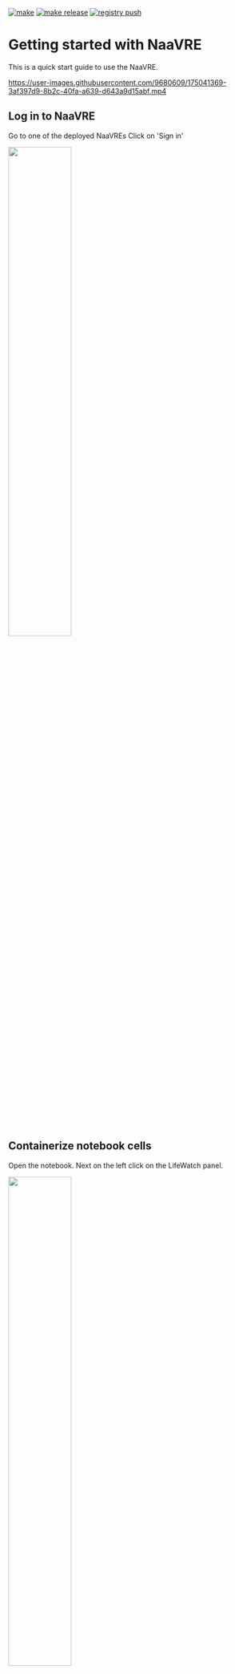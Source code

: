 [![make](https://github.com/QCDIS/NaaVRE/actions/workflows/make.yml/badge.svg)](https://github.com/QCDIS/NaaVRE/actions/workflows/make.yml)
[![make release](https://github.com/QCDIS/NaaVRE/actions/workflows/make-relese.yml/badge.svg)](https://github.com/QCDIS/NaaVRE/actions/workflows/make-relese.yml)
[![registry push](https://github.com/QCDIS/NaaVRE/actions/workflows/registry-push.yml/badge.svg)](https://github.com/QCDIS/NaaVRE/actions/workflows/registry-push.yml)
# Getting started with NaaVRE

This is a quick start guide to use the NaaVRE.

https://user-images.githubusercontent.com/9680609/175041369-3af397d9-8b2c-40fa-a639-d643a9d15abf.mp4


## Log in to NaaVRE

Go to one of the deployed NaaVREs
Click on 'Sign in'

<img src="https://user-images.githubusercontent.com/9680609/162737176-40a0f99c-914a-430e-9722-d09b9e564fb5.png" width="50%" height="50%">

## Containerize notebook cells 


Open the notebook. Next on the left click on the LifeWatch panel.

<img src="https://user-images.githubusercontent.com/9680609/162744335-eea6a0bd-14d5-4ed4-b678-c01e3b71188e.png" width="50%" height="50%">

Select a cell.

<img src="https://user-images.githubusercontent.com/9680609/162744821-fffaa346-2aa9-4e8f-9894-d54bc1928096.png" width="50%" height="50%">

On the 'Inputs and Outputs' of the Component containerizer select the types and base image as shown below. When all the types are added 
click 'CREATE'

<img src="https://user-images.githubusercontent.com/9680609/175019281-9f5ac9c7-15fb-49ac-a62c-ef121d2b4949.png" width="50%" height="50%">

You can repeat the same for all the notebook's cell.

----

## NOTE 

When you click 'CREATE' you may get the following warning:

<img src="https://user-images.githubusercontent.com/9680609/175019467-2ea32a3c-b8b3-4db8-9533-15a1146d264c.png" width="50%" height="50%">

 To solve this go delete the base image and selected it again. 

----


## Construct Workflow 

Go to 'File->New Launcher'. On the bottom section 'LifeWatch VRE' click on the 'Experiment Manager'.

<img src="https://user-images.githubusercontent.com/9680609/175019723-84b7abd6-b23d-4b4e-acd5-b2f085ad01ce.png" width="50%" height="50%">

Open the catalog with the exported cells.

<img src="https://user-images.githubusercontent.com/9680609/175020246-25367cb6-90ae-44b1-9b73-1c863f6001bf.png" width="50%" height="50%">

Select the cell you want to add in your workpiece and clik 'ADD TO WORKSPACE'

<img src="https://user-images.githubusercontent.com/9680609/175020686-1b25f571-62f9-46c8-88b5-a74697286af5.png" width="50%" height="50%">

By dragging and dropping the cells on the left, construct the workflow shown bellow. 

<img src="https://user-images.githubusercontent.com/9680609/175020879-2ee6a0d6-21f6-497d-9b5d-616e58de7730.png" width="50%" height="50%">


Click on 'EXPORT WORKFLOW' and go to the File Browser by selecting the icon on the top left. 

<img src="https://user-images.githubusercontent.com/9680609/175021742-93c6a411-d5f2-4646-a097-474ffae2edb5.png" width="50%" height="50%">

There you should see a file named 'workflow.yaml'. If you open it, it should look like this:

```yaml
apiVersion: argoproj.io/v1alpha1
kind: Workflow
metadata:
  generateName: workflow-test-
spec:
    entrypoint: workflow-test
    arguments:
      parameters:
      - name: param_max_filesize
        value: ''
      - name: param_laz_compression_factor
        value: ''
      - name: param_remote_path_ahn
        value: ''
      - name: param_password
        value: ''
      - name: param_hostname
        value: ''
      - name: param_login
        value: ''
      - name: param_remote_path_root
        value: ''
    templates:
    - name: workflow-test
      dag:
        tasks:
        - name: fetch-laz-files-6c966b7
          template: fetch-laz-files-6c966b7-tmp
          arguments:
            parameters:
            - {name: param_login, value: "{{workflow.parameters.param_login}}"}
            - {name: param_password, value: "{{workflow.parameters.param_password}}"}
            - {name: param_hostname, value: "{{workflow.parameters.param_hostname}}"}
            - {name: param_remote_path_ahn, value: "{{workflow.parameters.param_remote_path_ahn}}"}
        - name: splitter-4c8b03b
          dependencies: [ fetch-laz-files-6c966b7 ]
          template: splitter-4c8b03b-tmp
          arguments:
            parameters:
            - {name: laz_files_c8e452d, value: "{{tasks.fetch-laz-files-6c966b7.outputs.parameters.laz_files_c8e452d}}"}
        - name: split-big-files-482e36f
          dependencies: [ splitter-4c8b03b ]
          template: split-big-files-482e36f-tmp
          arguments:
            parameters:
            - {name: splitter_target_4c8b03b, value: "{{item}}"}
            - {name: param_max_filesize, value: "{{workflow.parameters.param_max_filesize}}"}
            - {name: param_laz_compression_factor, value: "{{workflow.parameters.param_laz_compression_factor}}"}
            - {name: param_remote_path_ahn, value: "{{workflow.parameters.param_remote_path_ahn}}"}
            - {name: param_password, value: "{{workflow.parameters.param_password}}"}
            - {name: param_hostname, value: "{{workflow.parameters.param_hostname}}"}
            - {name: param_login, value: "{{workflow.parameters.param_login}}"}
            - {name: param_remote_path_root, value: "{{workflow.parameters.param_remote_path_root}}"}
          withParam: "{{tasks.splitter-4c8b03b.outputs.parameters.splitter_target_4c8b03b}}"

    - name: fetch-laz-files-6c966b7-tmp
      outputs:
        parameters:
          - name: laz_files_c8e452d
            valueFrom:
              path: /tmp/laz_files_c8e452d.json
      container:
        image: "qcdis/fetch-laz-files"
        command: ["/bin/bash", "-c"]
        args:
          - source /venv/bin/activate; python fetch-laz-files.py
            --param_login "{{workflow.parameters.param_login}}"
            --param_password "{{workflow.parameters.param_password}}"
            --param_hostname "{{workflow.parameters.param_hostname}}"
            --param_remote_path_ahn "{{workflow.parameters.param_remote_path_ahn}}"
            --id "c8e452d";
    - name: splitter-4c8b03b-tmp
      inputs:
        parameters:
        - name: laz_files_c8e452d
      outputs:
        parameters:
          - name: splitter_target_4c8b03b
            valueFrom:
              path: /tmp/splitter_target_4c8b03b.json
      script:
        image: python:alpine3.9
        command: [python]
        source: |
          import json
          laz_files_c8e452d = {{inputs.parameters.laz_files_c8e452d}}
          f_out = open("/tmp/splitter_target_4c8b03b.json", "w")
          f_out.write(json.dumps(laz_files_c8e452d))
          f_out.close()
    - name: split-big-files-482e36f-tmp
      inputs:
        parameters:
        - name: splitter_target_4c8b03b
        - name: param_max_filesize
        - name: param_laz_compression_factor
        - name: param_remote_path_ahn
        - name: param_password
        - name: param_hostname
        - name: param_login
        - name: param_remote_path_root
      outputs:
        parameters:
          - name: split_laz_files_947f5fa
            valueFrom:
              path: /tmp/split_laz_files_947f5fa.json
      container:
        image: "qcdis/split-big-files"
        command: ["/bin/bash", "-c"]
        args:
          - source /venv/bin/activate; python split-big-files.py
            --laz "{{inputs.parameters.splitter_target_4c8b03b}}"
            --param_max_filesize "{{workflow.parameters.param_max_filesize}}"
            --param_laz_compression_factor "{{workflow.parameters.param_laz_compression_factor}}"
            --param_remote_path_ahn "{{workflow.parameters.param_remote_path_ahn}}"
            --param_password "{{workflow.parameters.param_password}}"
            --param_hostname "{{workflow.parameters.param_hostname}}"
            --param_login "{{workflow.parameters.param_login}}"
            --param_remote_path_root "{{workflow.parameters.param_remote_path_root}}"
            --id "947f5fa";
```

Download that file on your own machine. 

## Execute the workflow

Go to the Argo workflow engine and click on the workflow templates.

<img src="https://user-images.githubusercontent.com/9680609/162761426-7616a345-b1f3-48b3-b7d9-06eae7e1f75f.png" width="50%" height="50%">

Click on the 'CREATE NEW WORKFLOW TEMPLATE' and upload the workflow.yaml file and click '+CREATE'

<img src="https://user-images.githubusercontent.com/9680609/162762038-ca469845-57ec-4579-b6e9-2801f9557fa5.png" width="50%" height="50%">


Now click on '+ SUBMIT'

<img src="https://user-images.githubusercontent.com/9680609/162762394-e6839f7f-8e95-4775-9425-cdbbeaa28b3b.png" width="50%" height="50%">


Fill in the perimeters as shown below and the necessary webdav credentials and click '+ SUBMIT'

<img src="https://user-images.githubusercontent.com/9680609/175022341-793c574e-0841-421e-835f-c27216b3b8b9.png" width="50%" height="50%">

When the workflow completes its execution  it should look like this:

<img src="https://user-images.githubusercontent.com/9680609/175033417-44e16626-5a73-449a-88af-2cf21f0599e5.png" width="50%" height="50%">


# Development 


## Summary 

1. Create conda venv
2. Install requirements in conda 
3. Install nodejs dependencies
4. make build-frontend
5. make build-frontend && make install-ui && make link-ui
6. make install-backend 
7. jupyter lab build
8. Restart jupyter jupyter lab --debug  

## Create conda venv

Install Requirements: 

Install Anaconda from these instructions: https://linuxize.com/post/how-to-install-anaconda-on-ubuntu-20-04/

Close the terminal and start a new one to activate conda.

Create and activate conda environment:
```shell
conda create -n jupyterlab  python=3.9 
conda activate jupyterlab
```

## Install requirements in conda 
```shell
conda install jupyterlab nodejs yarn
conda install -c conda-forge typescript 
```

Clone project:
```shell
git clone https://github.com/QCDIS/NaaVRE.git
```

Create and checkout branch:
```shell
cd NaaVRE
git branch <BRANCH_NAME>
git checkout <BRANCH_NAME>
```

Go to the project folder and install nodejs dependencies :
```shell 
npm install @mrblenny/react-flow-chart@"^0.0.14"
npm install @types/node --save-dev
npm install lerna
npm install
```
Build the frontend:
```shell
npx lerna run build --scope @jupyter_vre/core
npx lerna run build
```

Start a jupyterlab instance:
```shell
jupyter lab --debug --watch
```

Build the extension 
```
jupyter lab build 
```

Stop the previous instance and restart:
```shell
jupyter lab --debug --watch
```


Build wheel file for release:
```shell
make release
```

